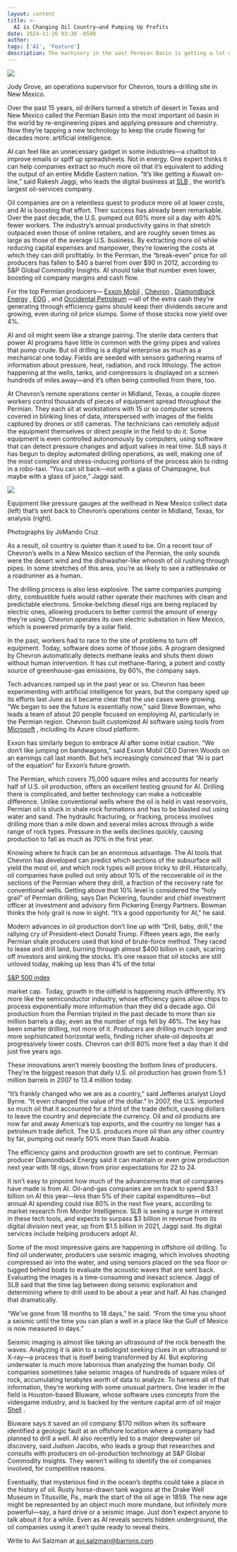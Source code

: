 ```yaml
---
layout: content
title: >-
  AI is Changing Oil Country—and Pumping Up Profits
date: 2024-11-26 03:30 -0500
author: 
tags: ['AI', 'Feature']
description: The machinery in the vast Permian Basin is getting a lot more productive. And notably less noisy.
---
```





 


 








![](https://images.barrons.com/im-22951861?width=548&height=365)


Jody Grove, an operations supervisor for Chevron, tours a drilling site in New Mexico.






Over the past 15 years, oil drillers turned a stretch of desert in Texas and New Mexico called the Permian Basin into the most important oil basin in the world by re-engineering pipes and applying pressure and chemistry. Now they’re tapping a new technology to keep the crude flowing for decades more: artificial intelligence.


 AI can feel like an unnecessary gadget in some industries—a chatbot to improve emails or spiff up spreadsheets. Not in energy. One expert thinks it can help companies extract so much more oil that it’s equivalent to adding the output of an entire Middle Eastern nation. “It’s like getting a Kuwait on-line,” said Rakesh Jaggi, who leads the digital business at
[SLB](https://www.barrons.com/market-data/stocks/SLB)
,
the world’s largest oil-services company.


Oil companies are on a relentless quest to produce more oil at lower costs, and AI is boosting that effort. Their success has already been remarkable. Over the past decade, the U.S. pumped out 60% more oil a day with 40% fewer workers. The industry’s annual productivity gains in that stretch outpaced even those of online retailers, and are roughly seven times as large as those of the average U.S. business. By extracting more oil while reducing capital expenses and manpower, they’re lowering the costs at which they can drill profitably. In the Permian, the “break-even” price for oil producers has fallen to \$40 a barrel from over \$90 in 2012, according to S&P Global Commodity Insights. AI should take that number even lower, boosting oil company margins and cash flow.


For the top Permian producers—
[Exxon Mobil](https://www.barrons.com/market-data/stocks/XOM)
,
[Chevron](https://www.barrons.com/market-data/stocks/CVX)
,
[Diamondback Energy](https://www.barrons.com/market-data/stocks/FANG)
,
[EOG](https://www.barrons.com/market-data/stocks/EOG)
,
and
[Occidental Petroleum](https://www.barrons.com/market-data/stocks/OXY)
—all of the extra cash they’re generating through efficiency gains should keep their dividends secure and growing, even during oil price slumps. Some of those stocks now yield over 4%.


AI and oil might seem like a strange pairing. The sterile data centers that power AI programs have little in common with the grimy pipes and valves that pump crude. But oil drilling is a digital enterprise as much as a mechanical one today. Fields are seeded with sensors gathering reams of information about pressure, heat, radiation, and rock lithology. The action happening at the wells, tanks, and compressors is displayed on a screen hundreds of miles away—and it’s often being controlled from there, too.


At Chevron’s remote operations center in Midland, Texas, a couple dozen workers control thousands of pieces of equipment spread throughout the Permian. They each sit at workstations with 15 or so computer screens covered in blinking lines of data, interspersed with images of the fields captured by drones or still cameras. The technicians can remotely adjust the equipment themselves or direct people in the field to do it. Some equipment is even controlled autonomously by computers, using software that can detect pressure changes and adjust valves in real time. SLB says it has begun to deploy automated drilling operations, as well, making one of the most complex and stress-inducing portions of the process akin to riding in a robo-taxi. “You can sit back—not with a glass of Champagne, but maybe with a glass of juice,” Jaggi said.





![](https://images.barrons.com/im-89863448?width=548&height=365)


Equipment like pressure gauges at the wellhead in New Mexico collect data (left) that’s sent back to Chevron’s operations center in Midland, Texas, for analysis (right).


Photographs by JoMando Cruz






As a result, oil country is quieter than it used to be. On a recent tour of Chevron’s wells in a New Mexico section of the Permian, the only sounds were the desert wind and the dishwasher-like whoosh of oil rushing through pipes. In some stretches of this area, you’re as likely to see a rattlesnake or a roadrunner as a human. 


The drilling process is also less explosive. The same companies pumping dirty, combustible fuels would rather operate their machines with clean and predictable electrons. Smoke-belching diesel rigs are being replaced by electric ones, allowing producers to better control the amount of energy they’re using. Chevron operates its own electric substation in New Mexico, which is powered primarily by a solar field.


In the past, workers had to race to the site of problems to turn off equipment. Today, software does some of those jobs. A program designed by Chevron automatically detects methane leaks and shuts them down without human intervention. It has cut methane-flaring, a potent and costly source of greenhouse-gas emissions, by 60%, the company says. 


Tech advances ramped up in the past year or so. Chevron has been experimenting with artificial intelligence for years, but the company sped up its efforts last June as it became clear that the use cases were growing. “We began to see the future is essentially now,” said Steve Bowman, who leads a team of about 20 people focused on employing AI, particularly in the Permian region. Chevron built customized AI software using tools from
[Microsoft](https://www.barrons.com/market-data/stocks/MSFT)
,
including its Azure cloud platform.


Exxon has similarly begun to embrace AI after some initial caution. “We don’t like jumping on bandwagons,” said Exxon Mobil CEO Darren Woods on an earnings call last month. But he’s increasingly convinced that “AI is part of the equation” for Exxon’s future growth.


The Permian, which covers 75,000 square miles and accounts for nearly half of U.S. oil production, offers an excellent testing ground for AI. Drilling there is complicated, and better technology can make a noticeable difference. Unlike conventional wells where the oil is held in vast reservoirs, Permian oil is stuck in shale rock formations and has to be blasted out using water and sand. The hydraulic fracturing, or fracking, process involves drilling more than a mile down and several miles across through a wide range of rock types. Pressure in the wells declines quickly, causing production to fall as much as 70% in the first year.


Knowing where to frack can be an enormous advantage. The AI tools that Chevron has developed can predict which sections of the subsurface will yield the most oil, and which rock types will prove tricky to drill. Historically, oil companies have pulled out only about 10% of the recoverable oil in the sections of the Permian where they drill, a fraction of the recovery rate for conventional wells. Getting above that 10% level is considered the “holy grail” of Permian drilling, says Dan Pickering, founder and chief investment officer at investment and advisory firm Pickering Energy Partners. Bowman thinks the holy grail is now in sight. “It’s a good opportunity for AI,” he said.










Modern advances in oil production don’t line up with “Drill, baby, drill,” the rallying cry of President-elect Donald Trump. Fifteen years ago, the early Permian shale producers used that kind of brute-force method. They raced to lease and drill land, burning through almost \$400 billion in cash, scaring off investors and sinking the stocks. It’s one reason that oil stocks are still unloved today, making up less than 4% of the total

 



[S&P 500 index](https://www.barrons.com/market-data/indexes/spx?mod=article_chiclet)

 market cap. 
Today, growth in the oilfield is happening much differently. It’s more like the semiconductor industry, whose efficiency gains allow chips to process exponentially more information than they did a decade ago. Oil production from the Permian tripled in the past decade to more than six million barrels a day, even as the number of rigs fell by 46%. The key has been smarter drilling, not more of it. Producers are drilling much longer and more sophisticated horizontal wells, finding richer shale-oil deposits at progressively lower costs. Chevron can drill 80% more feet a day than it did just five years ago.


These innovations aren’t merely boosting the bottom lines of producers. They’re the biggest reason that daily U.S. oil production has grown from 5.1 million barrels in 2007 to 13.4 million today.





“It’s frankly changed who we are as a country,” said Jefferies analyst Lloyd Byrne. “It even changed the value of the dollar.” In 2007, the U.S. imported so much oil that it accounted for a third of the trade deficit, causing dollars to leave the country and depreciate the currency. Oil and oil products are now far and away America’s top exports, and the country no longer has a petroleum trade deficit. The U.S. produces more oil than any other country by far, pumping out nearly 50% more than Saudi Arabia.


The efficiency gains and production growth are set to continue. Permian producer Diamondback Energy said it can maintain or even grow production next year with 18 rigs, down from prior expectations for 22 to 24. 


It isn’t easy to pinpoint how much of the advancements that oil companies have made is from AI. Oil-and-gas companies are on track to spend \$3.1 billion on AI this year—less than 5% of their capital expenditures—but annual AI spending could rise 80% in the next five years, according to market research firm Mordor Intelligence. SLB is seeing a surge in interest in these tech tools, and expects to surpass \$3 billion in revenue from its digital division next year, up from \$1.5 billion in 2021, Jaggi said. Its digital services include helping producers adopt AI.


Some of the most impressive gains are happening in offshore oil drilling. To find oil underwater, producers use seismic imaging, which involves shooting compressed air into the water, and using sensors placed on the sea floor or tugged behind boats to evaluate the acoustic waves that are sent back. Evaluating the images is a time-consuming and inexact science. Jaggi of SLB said that the time lag between doing seismic exploration and determining where to drill used to be about a year and half. AI has changed that dramatically.


“We’ve gone from 18 months to 18 days,” he said. “From the time you shoot a seismic until the time you can plan a well in a place like the Gulf of Mexico is now measured in days.”


Seismic imaging is almost like taking an ultrasound of the rock beneath the waves. Analyzing it is akin to a radiologist seeking clues in an ultrasound or X-ray—a process that is itself being transformed by AI. But exploring underwater is much more laborious than analyzing the human body. Oil companies sometimes take seismic images of hundreds of square miles of rock, accumulating terabytes worth of data to analyze. To harness all of that information, they’re working with some unusual partners. One leader in the field is Houston-based Bluware, whose software uses concepts from the videogame industry, and is backed by the venture capital arm of oil major
[Shell](https://www.barrons.com/market-data/stocks/SHEL)
.



Bluware says it saved an oil company \$170 million when its software identified a geologic fault at an offshore location where a company had planned to drill a well. AI also recently led to a major deepwater oil discovery, said Judson Jacobs, who leads a group that researches and consults with producers on oil-production technology at S&P Global Commodity Insights. They weren’t willing to identify the oil companies involved, for competitive reasons.


Eventually, that mysterious find in the ocean’s depths could take a place in the history of oil. Rusty horse-drawn tank wagons at the Drake Well Museum in Titusville, Pa., mark the start of the oil age in 1859. The new age might be represented by an object much more mundane, but infinitely more powerful—say, a hard drive or a seismic image. Just don’t expect anyone to talk about it for a while. Even as AI reveals secrets hidden underground, the oil companies using it aren’t quite ready to reveal theirs.


Write to Avi Salzman at
[avi.salzman@barrons.com](mailto:avi.salzman@barrons.com)









